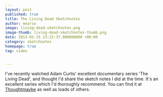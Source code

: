 ```yaml
---
layout: post
published: true
title: The Living Dead Sketchnotes
author: mearso
image: living-dead-sketchnotes.png
image-thumb: living-dead-sketchnotes-thumb.png
date: 2013-02-15 23:22:37.000000000 +00:00
category: sketchnotes
homepage: true
tag: video


---
```


I've recently watched Adam Curtis' excellent documentary series 'The Living Dead', and thought I'd share the sketch notes I did at the time. It's an excellent series which I'd thoroughly recommend. You can find it at <a href="http://thoughtmaybe.com/the-living-dead/">Thoughtmaybe</a> as well as loads of others. 
